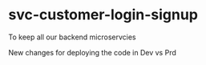 # svc-customer-login-signup

To keep all our backend microservcies

New changes for deploying the code in Dev vs Prd
